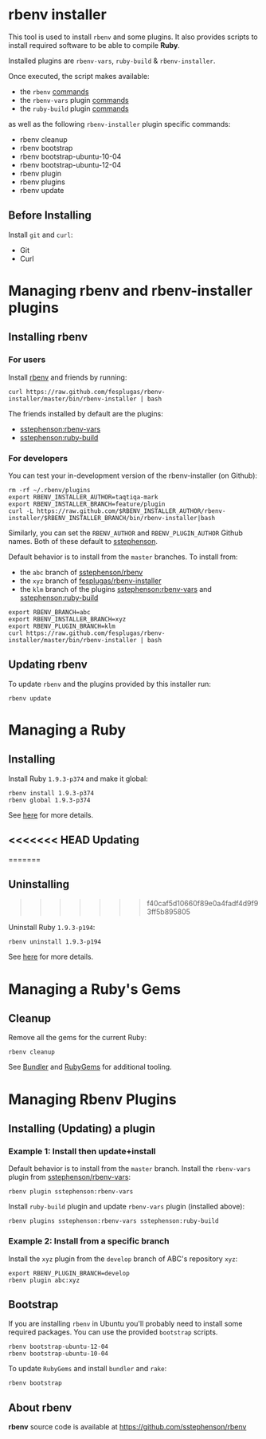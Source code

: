 # rbenv installer

This tool is used to install `rbenv` and some plugins. It also provides 
scripts to install required software to be able to compile **Ruby**.

Installed plugins are `rbenv-vars`, `ruby-build` & `rbenv-installer`.

Once executed, the script makes available:

 - the `rbenv` [commands](https://github.com/sstephenson/rbenv#command-reference)
 - the `rbenv-vars` plugin [commands](https://github.com/sstephenson/rbenv-vars)
 - the `ruby-build` plugin [commands](https://github.com/sstephenson/ruby-build)

as well as the following `rbenv-installer` plugin specific commands:

 - rbenv cleanup
 - rbenv bootstrap
 - rbenv bootstrap-ubuntu-10-04
 - rbenv bootstrap-ubuntu-12-04
 - rbenv plugin
 - rbenv plugins
 - rbenv update

## Before Installing

Install `git` and `curl`:

- Git
- Curl


# Managing rbenv and rbenv-installer plugins

## Installing rbenv

### For users

Install [rbenv] and friends by running:

    curl https://raw.github.com/fesplugas/rbenv-installer/master/bin/rbenv-installer | bash

The friends installed by default are the plugins:

 - [sstephenson:rbenv-vars](https://github.com/sstephenson/rbenv-vars)
 - [sstephenson:ruby-build](https://github.com/sstephenson/ruby-build)

### For developers

You can test your in-development version of the rbenv-installer (on Github):

    rm -rf ~/.rbenv/plugins
    export RBENV_INSTALLER_AUTHOR=taqtiqa-mark
    export RBENV_INSTALLER_BRANCH=feature/plugin
    curl -L https://raw.github.com/$RBENV_INSTALLER_AUTHOR/rbenv-installer/$RBENV_INSTALLER_BRANCH/bin/rbenv-installer|bash

Similarly, you can set the `RBENV_AUTHOR` and `RBENV_PLUGIN_AUTHOR` Github names.
Both of these default to [sstephenson](https://github.com/sstephenson).

Default behavior is to install from the `master` branches. To install from:

 - the `abc` branch of [sstephenson/rbenv](https://github.com/sstephenson/rbenv)
 - the `xyz` branch of [fesplugas/rbenv-installer](https://github.com/fesplugas/rbenv-installer)
 - the `klm` branch of the plugins [sstephenson:rbenv-vars](https://github.com/sstephenson/rbenv-vars) and [sstephenson:ruby-build](https://github.com/sstephenson/ruby-build)

````
export RBENV_BRANCH=abc
export RBENV_INSTALLER_BRANCH=xyz
export RBENV_PLUGIN_BRANCH=klm
curl https://raw.github.com/fesplugas/rbenv-installer/master/bin/rbenv-installer | bash
````

## Updating rbenv

To update `rbenv` and the plugins provided by this installer run:

    rbenv update

# Managing a Ruby

## Installing

Install Ruby `1.9.3-p374` and make it global:

    rbenv install 1.9.3-p374
    rbenv global 1.9.3-p374

See [here](https://github.com/sstephenson/ruby-build) for more details.

<<<<<<< HEAD
Updating 
--------
=======
## Uninstalling
>>>>>>> f40caf5d10660f89e0a4fadf4d9f93ff5b895805

Uninstall Ruby `1.9.3-p194`:

    rbenv uninstall 1.9.3-p194

See [here](https://github.com/sstephenson/ruby-build) for more details.

# Managing a Ruby's Gems
## Cleanup

Remove all the gems for the current Ruby:

    rbenv cleanup

See [Bundler](http://gembundler.com/) and [RubyGems](http://rubygems.org/pages/download) for additional tooling.

# Managing Rbenv Plugins
## Installing (Updating) a plugin

### Example 1: Install then update+install

Default behavior is to install from the `master` branch.
Install the `rbenv-vars` plugin from [sstephenson/rbenv-vars](https://github.com/sstephenson/rbenv-vars):

    rbenv plugin sstephenson:rbenv-vars

Install `ruby-build` plugin and update `rbenv-vars` plugin (installed above):

    rbenv plugins sstephenson:rbenv-vars sstephenson:ruby-build

### Example 2: Install from a specific branch

Install the `xyz` plugin from the `develop` branch of ABC's repository `xyz`:

    export RBENV_PLUGIN_BRANCH=develop
    rbenv plugin abc:xyz

## Bootstrap

If you are installing `rbenv` in Ubuntu you'll probably need to install
some required packages. You can use the provided `bootstrap` scripts.

    rbenv bootstrap-ubuntu-12-04
    rbenv bootstrap-ubuntu-10-04

To update `RubyGems` and install `bundler` and `rake`:

    rbenv bootstrap


## About rbenv

**rbenv** source code is available at <https://github.com/sstephenson/rbenv>

[rbenv]: https://github.com/sstephenson/rbenv
